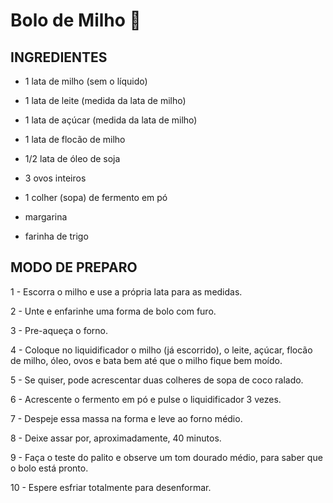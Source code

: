 # Bolo de Milho :cake:

## **INGREDIENTES**

- 1 lata de milho (sem o líquido)

- 1 lata de leite (medida da lata de milho)

- 1 lata de açúcar (medida da lata de milho)

- 1 lata de flocão de milho

- 1/2 lata de óleo de soja
- 3 ovos inteiros
- 1 colher (sopa) de fermento em pó
- margarina
- farinha de trigo

## **MODO DE PREPARO**

1 - Escorra o milho e use a própria lata para as medidas.

2 - Unte e enfarinhe uma forma de bolo com furo.

3 - Pre-aqueça o forno.

4 - Coloque no liquidificador o milho (já escorrido), o leite, açúcar, flocão de milho, óleo, ovos e bata bem até que o milho fique bem moído.

5 - Se quiser, pode acrescentar duas colheres de sopa de coco ralado.

6 - Acrescente o fermento em pó e pulse o liquidificador 3 vezes.

7 - Despeje essa massa na forma e leve ao forno médio.

8 - Deixe assar por, aproximadamente, 40 minutos.

9 - Faça o teste do palito e observe um tom dourado médio, para saber que o bolo está pronto.

10 - Espere esfriar totalmente para desenformar.